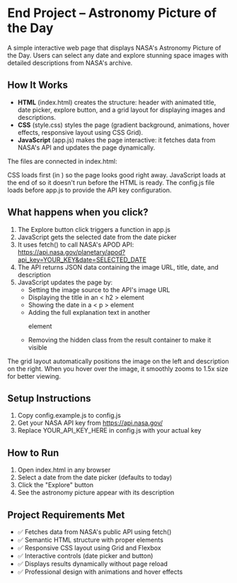 # End Project – Astronomy Picture of the Day

A simple interactive web page that displays NASA's Astronomy Picture of the Day. Users can select any date and explore stunning space images with detailed descriptions from NASA's archive.

## How It Works

- **HTML** (index.html) creates the structure: header with animated title, date picker, explore button, and a grid layout for displaying images and descriptions.
- **CSS** (style.css) styles the page (gradient background, animations, hover effects, responsive layout using CSS Grid).
- **JavaScript** (app.js) makes the page interactive: it fetches data from NASA's API and updates the page dynamically.

The files are connected in index.html:

<script src="config.js"></script>
<script src="app.js"></script>

CSS loads first (in <head>) so the page looks good right away. JavaScript loads at the end of <body> so it doesn't run before the HTML is ready. The config.js file loads before app.js to provide the API key configuration.

## What happens when you click?

1. The Explore button click triggers a function in app.js
2. JavaScript gets the selected date from the date picker
3. It uses fetch() to call NASA's APOD API: https://api.nasa.gov/planetary/apod?api_key=YOUR_KEY&date=SELECTED_DATE
4. The API returns JSON data containing the image URL, title, date, and description
5. JavaScript updates the page by:
   - Setting the image source to the API's image URL
   - Displaying the title in an < h2 > element
   - Showing the date in a < p > element
   - Adding the full explanation text in another <p> element
   - Removing the hidden class from the result container to make it visible

The grid layout automatically positions the image on the left and description on the right. When you hover over the image, it smoothly zooms to 1.5x size for better viewing.

## Setup Instructions

1. Copy config.example.js to config.js
2. Get your NASA API key from https://api.nasa.gov/
3. Replace YOUR_API_KEY_HERE in config.js with your actual key

## How to Run

1. Open index.html in any browser
2. Select a date from the date picker (defaults to today)
3. Click the "Explore" button
4. See the astronomy picture appear with its description

## Project Requirements Met

- ✅ Fetches data from NASA's public API using fetch()
- ✅ Semantic HTML structure with proper elements
- ✅ Responsive CSS layout using Grid and Flexbox
- ✅ Interactive controls (date picker and button)
- ✅ Displays results dynamically without page reload
- ✅ Professional design with animations and hover effects

